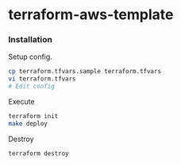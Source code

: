 # terraform-aws-template

### Installation

Setup config.

```bash
cp terraform.tfvars.sample terraform.tfvars
vi terraform.tfvars
# Edit config
```

Execute

```bash
terraform init
make deploy
```

Destroy

```bash
terraform destroy
```
